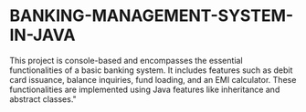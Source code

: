 # BANKING-MANAGEMENT-SYSTEM-IN-JAVA
This project is console-based and encompasses the essential functionalities of a basic banking system. It includes features such as debit card issuance, balance inquiries, fund loading, and an EMI calculator. These functionalities are implemented using Java features like inheritance and abstract classes."
